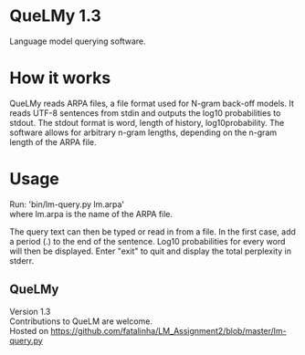 QueLMy 1.3
==========

Language model querying software.

How it works
============
QueLMy reads ARPA files, a file format used for N-gram back-off models.
It reads UTF-8 sentences from stdin and outputs the log10 probabilities to stdout.
The stdout format is word, length of history, log10probability.
The software allows for arbitrary n-gram lengths, depending on the n-gram length of the ARPA file.

Usage
=====
Run: 
		'bin/lm-query.py lm.arpa'  
where lm.arpa is the name of the ARPA file.

The query text can then be typed or read in from a file. 
In the first case, add a period (.) to the end of the sentence.
Log10 probabilities for every word will then be displayed.
Enter "exit" to quit and display the total perplexity in stderr.


QueLMy
------
Version 1.3  
Contributions to QueLM are welcome.  
Hosted on https://github.com/fatalinha/LM_Assignment2/blob/master/lm-query.py

